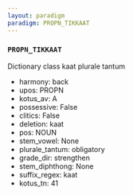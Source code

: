 ```yaml
---
layout: paradigm
paradigm: PROPN_TIKKAAT
---
```

### ` PROPN_TIKKAAT `

Dictionary class kaat plurale tantum
* harmony: back
* upos: PROPN
* kotus_av: A
* possessive: False
* clitics: False
* deletion: kaat
* pos: NOUN
* stem_vowel: None
* plurale_tantum: obligatory
* grade_dir: strengthen
* stem_diphthong: None
* suffix_regex: kaat
* kotus_tn: 41
